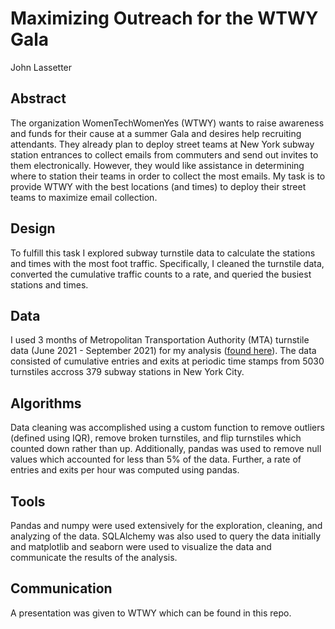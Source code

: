 # Maximizing Outreach for the WTWY Gala
John Lassetter
## Abstract
The organization WomenTechWomenYes (WTWY) wants to raise awareness and funds for their cause at a summer Gala and desires help recruiting attendants. They already plan to deploy street teams at New York subway station entrances to collect emails from commuters and send out invites to them electronically. However, they would like assistance in determining where to station their teams in order to collect the most emails. My task is to provide WTWY with the best locations (and times) to deploy their street teams to maximize email collection.
## Design
To fulfill this task I explored subway turnstile data to calculate the stations and times with the most foot traffic. Specifically, I cleaned the turnstile data, converted the cumulative traffic counts to a rate, and queried the busiest stations and times.
## Data
I used 3 months of Metropolitan Transportation Authority (MTA) turnstile data (June 2021 - September 2021) for my analysis ([found here](http://web.mta.info/developers/turnstile.html)). The data consisted of cumulative entries and exits at periodic time stamps from 5030 turnstiles accross 379 subway stations in New York City.
## Algorithms
Data cleaning was accomplished using a custom function to remove outliers (defined using IQR), remove broken turnstiles, and flip turnstiles which counted down rather than up. Additionally, pandas was used to remove null values which accounted for less than 5% of the data. Further, a rate of entries and exits per hour was computed using pandas.
## Tools
Pandas and numpy were used extensively for the exploration, cleaning, and analyzing of the data. SQLAlchemy was also used to query the data initially and matplotlib and seaborn were used to visualize the data and communicate the results of the analysis.
## Communication
A presentation was given to WTWY which can be found in this repo.
